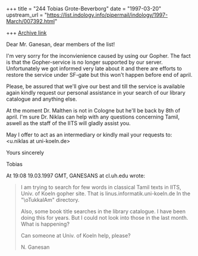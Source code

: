 +++
title = "244 Tobias Grote-Beverborg"
date = "1997-03-20"
upstream_url = "https://list.indology.info/pipermail/indology/1997-March/007392.html"

+++
[Archive link](https://list.indology.info/pipermail/indology/1997-March/007392.html)

Dear Mr. Ganesan, dear members of the list!

I'm very sorry for the inconvienience caused by using our Gopher.
The fact is that the Gopher-service is no longer supported by our server.
Unfortunately we got informed very late about it and there are efforts to
restore the service under SF-gate but this won't happen before end of april.

Please, be assured that we'll give our best and till the service is
available again kindly request our personal assistance in your search of our
library catalogue and anything else.

At the moment Dr. Malthen is not in Cologne but he'll be back by 8th of april.
I'm sure Dr. Niklas can help with any questions concerning Tamil, aswell as
the staff of the IITS will gladly assist you.

May I offer to act as an intermediary or kindly mail your requests to:
           <u.niklas at uni-koeln.de>

Yours sincerely

Tobias
<grotebev at uni-koeln.de>
<grotebev at uni-duesseldorf.de>

At 19:08 19.03.1997 GMT, GANESANS at cl.uh.edu wrote:

> I am trying to search for few words in classical Tamil texts
>in IITS, Univ. of Koeln gopher site. That is linus.informatik.uni-koeln.de
>In the "\oTukkalAm" directory.
>
>Also, some book title searches in the library catalogue.
>I have been doing this for years. But I could not look into those
>in the last month. What is happening?
>
>
>Can someone at Univ. of Koeln help, please?
>
>N. Ganesan
>
>
>
>





